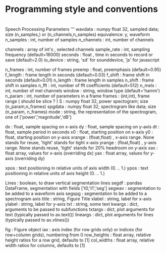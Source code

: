 # Programming style and conventions
#
Speech Processing Parameters
'''
wavdata :       numpy float 32, sampled data; size (n_samples,) or (n_channels,n_samples)
                equivalence: y, waveform
n_samples :     int, number of samples
n_channels :    int, number of channels

channels :      array of int's , selected channels
sample_rate :   int, sampling frequency (default=16000)
seconds :       float , time in seconds to record or save (default=2.0)
io_device :     string, 'sd' for sounddevice, 'js' for javascript

n_frames :      int, number of frames
preemp :        float, preemphasis (default=0.95)
f_length :      frame length in seconds (default=0.03)
f_shift :       frame shift in seconds (default=0.01)
n_length :      frame length in samples
n_shift :       frame shift in samples
n_fft :         int, number of fft coefficients (default=512)
n_mels :         int, number of mel channels
window :        string, window type (default='hamm')
n_param :       int, number of parameters in a frame
frames :        (int,int), frame range  ( should be slice ? )
S :             numpy float 32, power spectogram; size (n_param,n_frames)
spgdata :       numpy float 32, spectrogram like data; size (n_param, n_frames)
mode :          string, the representation of the spectrogram, one of \['power','magnitude','dB'\]

dx :            float, sample spacing on x-axis
dy :            float, sample spacing on y-axis
dt :            float, sample period in seconds
x0 :            float, starting position on x-axis
y0 :            float, starting position on y-axis
xrange :        (float,float) , x-axis range. None stands for reuse, 'tight' stands for tight x-axis
yrange :        (float,float) , y-axis range. None stands reuse, 'tight' stands for 20% headroom on y-axis
xax :           float array, values for x-axis (overriding dx)
yax :           float array, values for y-axis (overriding dy)

xpos :          text positioning in relative units of axis width (0. .. 1.)
ypos :          text positioning in relative units of axis height (0. .. 1.)

Lines :         boolean, to draw vertical segmentation lines
segdf :         pandas DataFrame, segmentation with fields \['t0,'t1','seg'\]
segwav :        segmentation to be added to a waveform axis
segspg :        segmentation to be added to a spectrogram axis
title :         string, Figure Title
xlabel :        string, label for x-axis
ylabel :        string, label for y-axis
txt :           string, some text
kwargs :        dict, arguments to be passed to subfunctions
txtargs :       dict, plot arguments for text  (typically passed to ax.text())
lineargs :      dict, plot arguments for lines (typically passed to ax.vlines())


fig :           Figure object
iax :           axis index (for row grids only) or indices (for row+column grids), numbering from 0
row_heights :   float array, relative height ratios for a row grid, defaults to [1]
col_widths :    float array, relative width ratios for columns, defaults to [1]